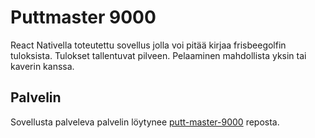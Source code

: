 # Puttmaster 9000

React Nativella toteutettu sovellus jolla voi pitää
kirjaa frisbeegolfin tuloksista. Tulokset tallentuvat pilveen.
Pelaaminen mahdollista yksin tai kaverin kanssa.

## Palvelin

Sovellusta palveleva palvelin löytynee [putt-master-9000](https://github.com/Henzii/putt-master-9000-server)
reposta.